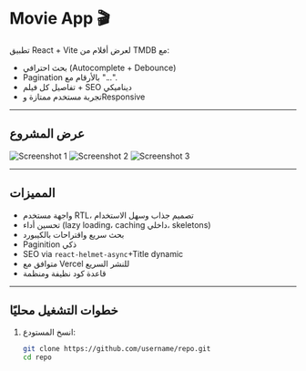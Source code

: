 # Movie App 🎬

تطبيق React + Vite لعرض أفلام من TMDB مع:
- بحث احترافي (Autocomplete + Debounce)
- Pagination بالأرقام مع "...".
- تفاصيل كل فيلم + SEO ديناميكي
- تجربة مستخدم ممتازة وResponsive

---

##  عرض المشروع

![Screenshot 1](https://raw.githubusercontent.com/username/repo/main/screenshots/screen1.png)
![Screenshot 2](https://raw.githubusercontent.com/username/repo/main/screenshots/screen2.png)
![Screenshot 3](https://raw.githubusercontent.com/username/repo/main/screenshots/screen3.png)



---

##  المميزات

- واجهة مستخدم RTL، تصميم جذاب وسهل الاستخدام
- تحسين أداء (lazy loading، caching داخلي، skeletons)
- بحث سريع واقتراحات بالكيبورد
- Paginition ذكي
- SEO via `react-helmet-async`+Title dynamic
- متوافق مع Vercel للنشر السريع
- قاعدة كود نظيفة ومنظمة

---

##  خطوات التشغيل محليًا

1. انسخ المستودع:
   ```bash
   git clone https://github.com/username/repo.git
   cd repo
